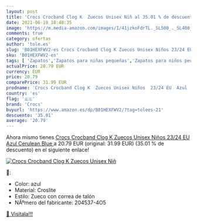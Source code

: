 ```yaml
---
layout: post
title: 'Crocs Crocband Clog K  Zuecos Unisex Niñ al 35.01 % de descuento'
date: 2021-06-19 18:48:35
image: 'https://m.media-amazon.com/images/I/41jzkoFdrTL._SL500_._SL400_.jpg'
comments: true
category: ofertas
author: 'tole.es'
slug: 'B01HEXFWV2-es Crocs Crocband Clog K Zuecos Unisex Niños 23/24 EU Azul...'
sku: 'B01HEXFWV2-es'
tags: [ 'Zapatos','Zapatos para niñas pequeñas','Zapatos para niños pequeños','Zapatos y complementos','Zuecos y mules para niña','Zuecos y mules para niño','crocs','zuecos', ]
actualPrice: 20.79 EUR
currency: EUR
price: 20.79
comparePrice: 31.99 EUR
prodname: 'Crocs Crocband Clog K  Zuecos Unisex Niños  23/24 EU  Azul  Cerulean Blue '
country: 'es'
flag: '🇪🇸'
brand: 'Crocs'
buyurl: 'https://www.amazon.es/dp/B01HEXFWV2/?tag=tolees-21'
descuento: '35.01'
average: '20.79'
---
```


Ahora mismo tienes [Crocs Crocband Clog K  Zuecos Unisex Niños  23/24 EU  Azul  Cerulean Blue ](https://www.amazon.es/dp/B01HEXFWV2/?tag=tolees-21) a 20.79 EUR (original: 31.99 EUR) (35.01 %  de descuento) en el siguiente enlace!

[![Crocs Crocband Clog K  Zuecos Unisex Niñ](https://m.media-amazon.com/images/I/41jzkoFdrTL._SL500_._SL400_.jpg)](https://www.amazon.es/dp/B01HEXFWV2/?tag=tolees-21)

🔎:

- Color: azul
- Material: Croslite
- Estilo: Zueco con correa de talón
- NÃºmero del fabricante: 204537-4O5

[🛒 Visítala!!!](https://www.amazon.es/dp/B01HEXFWV2/?tag=tolees-21)
